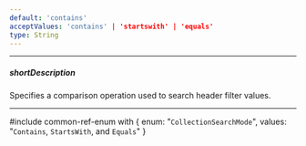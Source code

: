 ```yaml
---
default: 'contains'
acceptValues: 'contains' | 'startswith' | 'equals'
type: String
---
```

---
##### shortDescription
Specifies a comparison operation used to search header filter values.

---
#include common-ref-enum with {
    enum: "`CollectionSearchMode`",
    values: "`Contains`, `StartsWith`, and `Equals`"
}